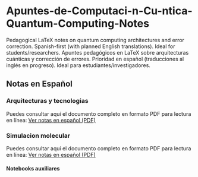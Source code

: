 # Apuntes-de-Computaci-n-Cu-ntica-Quantum-Computing-Notes
Pedagogical LaTeX notes on quantum computing architectures and error correction.  Spanish-first (with planned English translations). Ideal for students/researchers.  Apuntes pedagógicos en LaTeX sobre arquitecturas cuánticas y corrección de errores.  Prioridad en español (traducciones al inglés en progreso). Ideal para estudiantes/investigadores.
## Notas en Español
### Arquitecturas y tecnologias
Puedes consultar aquí el documento completo en formato PDF para lectura en línea:
[Ver notas en español (PDF)](./notas/Arquitecturas_y_tecnologias_referentes_a_la_computacion_cuantica_-1.pdf)

### Simulacion molecular
Puedes consultar aquí el documento completo en formato PDF para lectura en línea:
[Ver notas en español (PDF)](./notas/notas\notas_moleculas.pdf)

#### Notebooks auxiliares




